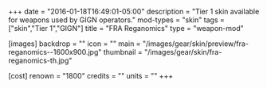 +++
date = "2016-01-18T16:49:01-05:00"
description = "Tier 1 skin available for weapons used by GIGN operators."
mod-types = "skin"
tags = ["skin","Tier 1","GIGN"]
title = "FRA Reganomics"
type = "weapon-mod"

[images]
  backdrop = ""
  icon = ""
  main = "/images/gear/skin/preview/fra-reganomics--1600x900.jpg"
  thumbnail = "/images/gear/skin/fra-reganomics-th.jpg"

[cost]
  renown = "1800"
  credits = ""
  units = ""
+++
